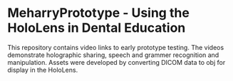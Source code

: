 # MeharryPrototype - Using the HoloLens in Dental Education
This repository contains video links to early prototype testing.  The videos demonstrate holographic sharing, speech and grammer recognition and manipulation. Assets were developed by converting DICOM data to obj for display in the HoloLens. 
